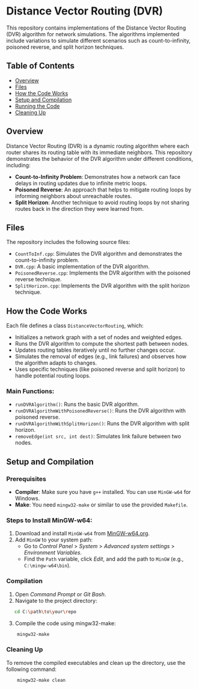 # Distance Vector Routing (DVR)

This repository contains implementations of the Distance Vector Routing (DVR) algorithm for network simulations. The algorithms implemented include variations to simulate different scenarios such as count-to-infinity, poisoned reverse, and split horizon techniques.

## Table of Contents
- [Overview](#overview)
- [Files](#files)
- [How the Code Works](#how-the-code-works)
- [Setup and Compilation](#setup-and-compilation)
- [Running the Code](#running-the-code)
- [Cleaning Up](#cleaning-up)

## Overview

Distance Vector Routing (DVR) is a dynamic routing algorithm where each router shares its routing table with its immediate neighbors. This repository demonstrates the behavior of the DVR algorithm under different conditions, including:
- **Count-to-Infinity Problem**: Demonstrates how a network can face delays in routing updates due to infinite metric loops.
- **Poisoned Reverse**: An approach that helps to mitigate routing loops by informing neighbors about unreachable routes.
- **Split Horizon**: Another technique to avoid routing loops by not sharing routes back in the direction they were learned from.

## Files

The repository includes the following source files:
- `CountToInf.cpp`: Simulates the DVR algorithm and demonstrates the count-to-infinity problem.
- `DVR.cpp`: A basic implementation of the DVR algorithm.
- `PoisonedReverse.cpp`: Implements the DVR algorithm with the poisoned reverse technique.
- `SplitHorizon.cpp`: Implements the DVR algorithm with the split horizon technique.

## How the Code Works

Each file defines a class `DistanceVectorRouting`, which:
- Initializes a network graph with a set of nodes and weighted edges.
- Runs the DVR algorithm to compute the shortest path between nodes.
- Updates routing tables iteratively until no further changes occur.
- Simulates the removal of edges (e.g., link failures) and observes how the algorithm adapts to changes.
- Uses specific techniques (like poisoned reverse and split horizon) to handle potential routing loops.

### Main Functions:
- `runDVRAlgorithm()`: Runs the basic DVR algorithm.
- `runDVRAlgorithmWithPoisonedReverse()`: Runs the DVR algorithm with poisoned reverse.
- `runDVRAlgorithmWithSplitHorizon()`: Runs the DVR algorithm with split horizon.
- `removeEdge(int src, int dest)`: Simulates link failure between two nodes.

## Setup and Compilation

### Prerequisites
- **Compiler**: Make sure you have `g++` installed. You can use `MinGW-w64` for Windows.
- **Make**: You need `mingw32-make` or similar to use the provided `Makefile`.

### Steps to Install MinGW-w64:
1. Download and install `MinGW-w64` from [MinGW-w64.org](https://www.mingw-w64.org/).
2. Add `MinGW` to your system path:
   - Go to *Control Panel* > *System* > *Advanced system settings* > *Environment Variables*.
   - Find the `Path` variable, click *Edit*, and add the path to `MinGW` (e.g., `C:\mingw-w64\bin`).

### Compilation
1. Open *Command Prompt* or *Git Bash*.
2. Navigate to the project directory:
```bash
   cd C:\path\to\your\repo
   ```
3. Compile the code using mingw32-make:
```bash
    mingw32-make
```

### Cleaning Up
To remove the compiled executables and clean up the directory, use the following command:
```bash
    mingw32-make clean
```

